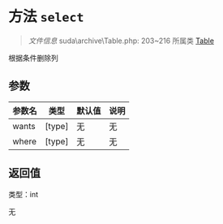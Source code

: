 # 方法 `select`

> *文件信息* suda\archive\Table.php: 203~216
> 所属类 [Table](../Table.md)


根据条件删除列


## 参数


| 参数名 | 类型 | 默认值 | 说明 |
|--------|-----|-------|-------|
| wants |  [type] | 无 | 无 |
| where |  [type] | 无 | 无 |



## 返回值

类型：int

无

